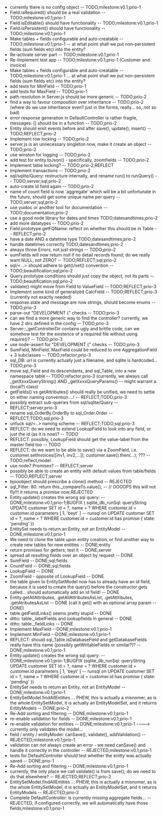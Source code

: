 * currently there is no config object -- TODO;milestone:v0.1;prio-1
* Field.isRequired() should be a real validation -- TODO;milestone:v0.1;prio-1
* Field.isEditable() should have functionality -- TODO;milestone:v0.1;prio-1
* Field.isPersistent() should have functionality -- TODO;milestone:v0.1;prio-1
* Make tables + fields configurable and auto-creatable -- TODO;milestone:v0.1;prio-1 -- at what point shall we put non-persistent fields (sum fields etc) into the entity?
* Re-activate server part -- TODO;milestone:v0.1;prio-1
* Re-Implement test app -- TODO;milestone:v0.1;prio-1 (Customer and invoice)
* Make tables + fields configurable and auto-creatable -- TODO;milestone:v0.1;prio-1 ... at what point shall we put non-persistent fields (sum fields etc) into the entity?
* add tests for MinField -- TODO;prio-1
* add tests for MaxField -- TODO;prio-1
* path resolution in Server.js should be more generic -- TODO;prio-2
* find a way to favour composition over inheritance -- TODO;prio-2 (where do we use inheritance even? just in the forms, really... so, not so bad)
* error response generation in DefaultController is rather fragile, messages: [] should be in a function -- TODO;prio-2
* Entity should emit events before and after save(), update(), insert() -- TODO;REFLECT;prio-2
* Implement row locking -- TODO;prio-2
* server.js is an unnecessary singleton now, make it create an object -- TODO;prio-2
* use winston for logging -- TODO;prio-2
* add test for entity.toJson() - specifically, zoomfields -- TODO;prio-2
* Implement table locking? -- TODO;prio-2;REFLECT
* Implement transactions -- TODO;prio-2
* sql/sqlite/Query: restructure internally, and rename run() to runQuery() -- TODO;server;sql;prio-2
* auto-create id field again -- TODO;prio-2
* name of count field is now 'aggregate' which will be a bit unfortunate in the future, should get some unique name per query -- TODO;server;sql;prio-2
* use yuidoc or another tool for documentation -- TODO;documentation;prio-2
* use a good node library for dates and times TODO;datesandtimes;prio-2
* add more datatypes -- TODO;prio-2
* Field.prototype.getFQName: reflect on whether this should be in Table -- REFLECT;prio-2
* have a date AND a datetime type TODO;datesandtimes;prio-2
* handle datetimes correctly TODO;datesandtimes;prio-2
* always throw Errors, not just strings -- TODO;prio-2
* sumFields will now return null if no detail records found; do we really want NULL, not ZERO? -- TODO;REFLECT;sql;prio-2
* sql/<...> should adhere to get()/set() convention -- TODO;beautification;sql;prio-2
* Query.prototype.conditions should just copy the object, not its parts -- TODO;beautification;sql;prio-2
* validate() might move from Field to ValueField -- TODO;REFLECT;prio-3
* Implement some kind of generalized CalcField -- TODO;REFLECT;prio-3 (currently not exactly needed)
* response.state and message are now strings, should become enums -- TODO;prio-3
* parse-out "DEVELOPMENT {" checks -- TODO;prio-3
* can we find a more generic way to find the controller? currently, we have 2 dirs defined in the config -- TODO;prio-3
* Server::\_getControllerDir contains ugly and brittle code, can we somehow test for the existence of a required file without using require()? -- TODO;prio-3
* use node-assert for "DEVELOPMENT {" checks -- TODO;prio-3
* SumField, MinField, MaxField could be reduced to one AggregationField + 3 subclasses -- TODO;refactor;prio-3
* sql_DB: url is currently actually just a filename, and sqlite is hardcoded... TODO;prio-3
* move sql\_Field and its descendants, and sql\_Table, into a new namespace table -- TODO;refactor;prio-3 (currently, we always call \_getXxxxQueryString() AND \_getXxxxQueryParams() -- might warrant a (local?) class)
* getFields() vs getAttributes() should really be unified, we need to settle on either naming convention....! -- REFLECT;TODO;prio-3
* possibly extract sub-queries from sql/sqlite/Query -- REFLECT;server;prio-3
* rename sql_OrderBy.OrderBy to sql_Order.Order -- REFLECT;TODO;sql;prio-3
* unfuck sql/<..> naming scheme -- REFLECT;TODO;sql;prio-3
* REFLECT: do we need to extend LookupField to look into any field, or just the id (as it is now)? -- TODO
* REFLECT: possibly, LookupField should get the value-label from the master field too -- TODO
* REFLECT: do we want to be able to save() via a ZoomField, i.e. customer.setInvoices([inv1, inv2,...]); customer.save().then(...); ??? -- TODO;reflect;model
* use node7 Promises? -- REFLECT;server
* possibly be able to create an entity with default values from table/fields -- TODO;REFLECT;server
* bjooobject should prescribe a clone() method -- REJECTED
* sql\_Filter: 80:  return this.\_compareTo.value(); -- // OOOOPS this will not fly!!! it returns a promise now;REJECTED
* Entity.update() creates the wrong sql query: -- DONE;milestone:v0.1;prio-1;BUGFIX ( sqlite_db_runSql: queryString UPDATE customer SET id = ?, name = ? WHERE customer.id = customer.id parameters [ 1, 'beyt' ] -- runsql on UPDATE customer SET id = ?, name = ? WHERE customer.id = customer.id has promise { state: 'pending' })
* EntitySet needs to return an Entity, not an EntityModel -- DONE;milestone:v0.1;prio-1
* We need to clone the table upon entity creation, or find another way to create new tables for new entities -- DONE;entity
* return promises for getters; test it -- DONE;server
* spread all resulting fields over an object by request -- DONE
* SumField  -- DONE;sql;fields
* CountField  -- DONE;sql;fields
* LookupField -- DONE
* ZoomField - opposite of LookupField -- DONE
* the table given to EntitySetModel now has to already have an id field, because it is used to create the query() before the constructor gets called... should automatically add an id field! -- DONE
* Entity.getAllAttributes, .getAllAttributesAsList, .getAttributes, .getAtributesAsList -- DONE (call it get() with an optional array param -- DONE)
* table.getFieldLinks() seems pretty stupid -- DONE
* ditto: table.\_labelFields and lookupfields in general -- DONE
* ditto: table.\_fieldLinks -- DONE
* Implement MaxField --DONE;milestone:v0.1;prio-1
* Implement MinField --DONE;milestone:v0.1;prio-1
* REFLECT: should sql_Table.isDatabaseField and getDatabaseFields really have this name (possibly getWritableFields or similar?)? -- DONE;milestone:v0.1;prio-1
* Entity.update() creates the wrong sql query: -- DONE;milestone:v0.1;prio-1;BUGFIX (sqlite_db_runSql: queryString UPDATE customer SET id = ?, name = ? WHERE customer.id = customer.id parameters [ 1, 'beyt' ] -- runsql on UPDATE customer SET id = ?, name = ? WHERE customer.id = customer.id has promise { state: 'pending' })
* EntitySet needs to return an Entity, not an EntityModel -- DONE;milestone:v0.1;prio-1
* EntitySetModel.findAllEntities ... PHEW, this is actually a misnomer, as is the whole EntitySetModel, it is actually an EntityModelSet, and it returns EntityModels -- DONE;prio-2
* Re-Add sorting and filtering -- DONE;milestone:v0.1;prio-1
* re-enable validation for fields -- DONE;milestone:v0.1;prio-1
* re-enable validation for entities -- DONE;milestone:v0.1;prio-1 ----> currently only validates the model...
* field / entity / entityModel: canSave(), validate(), addValidation() -- REJECTED;milestone:v0.1;prio-1
* validation can not always create an error - we need canSave() and handle it correctly in the controller -- REJECTED;milestone:v0.1;prio-1
* tests for DefaultController should test whether the enitty was actually saved -- DONE;prio-1
* Re-Add sorting and filtering -- DONE;milestone:v0.1;prio-1
* currently, the only place we call validate() is from save(); do we need to do that elsewhere? -- REJECTED;REFLECT;prio-2
* EntitySetModel.findAllEntities ... PHEW, this is actually a misnomer, as is the whole EntitySetModel, it is actually an EntityModelSet, and it returns EntityModels -- REJECTED;prio-2
* Complete DefaultController: is currently missing aggregate fields... -- REJECTED, if configured correctly, we will automatically have those fields;milestone:v0.1;prio-1
